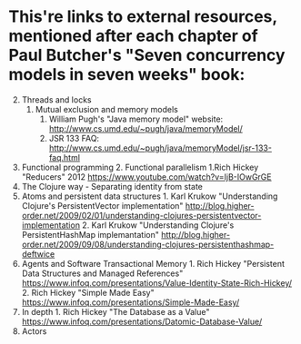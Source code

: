 # This're links to external resources, mentioned after each chapter of Paul Butcher's "Seven concurrency models in seven weeks" book:

2. Threads and locks
    1. Mutual exclusion and memory models
        1. William Pugh's "Java memory model" website: http://www.cs.umd.edu/~pugh/java/memoryModel/
        2. JSR 133 FAQ: http://www.cs.umd.edu/~pugh/java/memoryModel/jsr-133-faq.html
3. Functional programming
    2. Functional parallelism
        1.Rich Hickey "Reducers" 2012 https://www.youtube.com/watch?v=IjB-IOwGrGE
4. The Clojure way - Separating identity from state
  1. Atoms and persistent data structures
    1. Karl Krukow "Understanding Clojure's PersistentVector implementation" http://blog.higher-order.net/2009/02/01/understanding-clojures-persistentvector-implementation
    2. Karl Krukow "Understanding Clojure's PersistentHashMap implemantation" http://blog.higher-order.net/2009/09/08/understanding-clojures-persistenthashmap-deftwice
  2. Agents and Software Transactional Memory
    1. Rich Hickey "Persistent Data Structures and Managed References" https://www.infoq.com/presentations/Value-Identity-State-Rich-Hickey/
    2. Rich Hickey "Simple Made Easy" https://www.infoq.com/presentations/Simple-Made-Easy/
  3. In depth
    1. Rich Hickey "The Database as a Value" https://www.infoq.com/presentations/Datomic-Database-Value/
5. Actors
